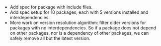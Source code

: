- Add spec for package with include files.
- Add spec setup for 10 packages, each with 5 versions installed and interdependencies.
- More work on version resolution algorithm: filter older versions for packages with no interdependencies. So if a package does not depend on other packages, nor is a dependency of other packages, we can safely remove all but the latest version.
